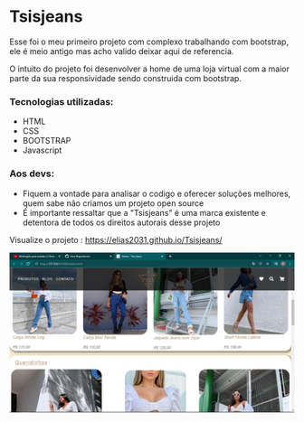 # Tsisjeans

Esse foi o meu primeiro projeto com complexo trabalhando com bootstrap, ele é meio antigo mas acho valido deixar aqui de referencia.

O intuito do projeto foi desenvolver a home de uma loja virtual com a maior parte da sua responsividade sendo construida com bootstrap.

### Tecnologias utilizadas:
- HTML
- CSS
- BOOTSTRAP
- Javascript

### Aos devs:
- Fiquem a vontade para analisar o codigo e oferecer soluções melhores, quem sabe não criamos um projeto open source
- É importante ressaltar que a "Tsisjeans" é uma marca existente e detentora de todos os direitos autorais desse projeto


Visualize o projeto : https://elias2031.github.io/Tsisjeans/

<img src="imagens/apresentacao.png">

